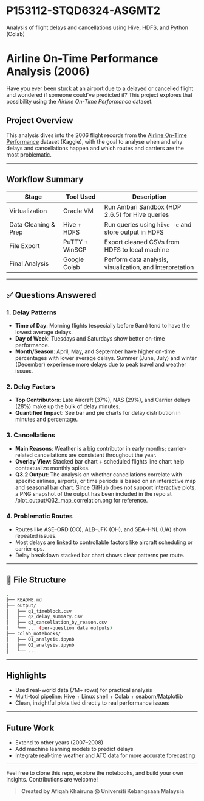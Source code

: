 # P153112-STQD6324-ASGMT2
Analysis of flight delays and cancellations using Hive, HDFS, and Python (Colab)

# Airline On-Time Performance Analysis (2006)

Have you ever been stuck at an airport due to a delayed or cancelled flight and wondered if someone could’ve predicted it? This project explores that possibility using the *Airline On-Time Performance* dataset.

## Project Overview
This analysis dives into the 2006 flight records from the [Airline On-Time Performance](https://tinyurl.com/u8rzvdsx) dataset (Kaggle), with the goal to analyse when and why delays and cancellations happen and which routes and carriers are the most problematic.

---

## Workflow Summary

| Stage                    | Tool Used        | Description                                              |
|--------------------------|------------------|----------------------------------------------------------|
| Virtualization           | Oracle VM        | Run Ambari Sandbox (HDP 2.6.5) for Hive queries          |
| Data Cleaning & Prep     | Hive + HDFS      | Run queries using `hive -e` and store output in HDFS     |
| File Export              | PuTTY + WinSCP   | Export cleaned CSVs from HDFS to local machine           |
| Final Analysis           | Google Colab     | Perform data analysis, visualization, and interpretation |

---

## ✅ Questions Answered

### 1. Delay Patterns
- **Time of Day**: Morning flights (especially before 9am) tend to have the lowest average delays.
- **Day of Week**: Tuesdays and Saturdays show better on-time performance.
- **Month/Season**: April, May, and September have higher on-time percentages with lower average delays. Summer (June, July) and winter (December) experience more delays due to peak travel and weather issues.

### 2. Delay Factors
- **Top Contributors**: Late Aircraft (37%), NAS (29%), and Carrier delays (28%) make up the bulk of delay minutes.
- **Quantified Impact**: See bar and pie charts for delay distribution in minutes and percentage.

### 3. Cancellations
- **Main Reasons**: Weather is a big contributor in early months; carrier-related cancellations are consistent throughout the year.
- **Overlay View**: Stacked bar chart + scheduled flights line chart help contextualize monthly spikes.
- **Q3.2 Output**: The analysis on whether cancellations correlate with specific airlines, airports, or time periods is based on an interactive map and seasonal bar chart. Since GitHub does not support interactive plots, a PNG snapshot of the output has been included in the repo at
/plot_output/Q32_map_correlation.png for reference.

### 4. Problematic Routes
- Routes like ASE–ORD (OO), ALB–JFK (OH), and SEA–HNL (UA) show repeated issues.
- Most delays are linked to controllable factors like aircraft scheduling or carrier ops.
- Delay breakdown stacked bar chart shows clear patterns per route.

---

## 📁 File Structure
```bash
.
├── README.md
├── output/
│   ├── q1_timeblock.csv
│   ├── q2_delay_summary.csv
│   ├── q3_cancellation_by_reason.csv
│   └── ... (per-question data outputs)
├── colab_notebooks/
│   ├── Q1_analysis.ipynb
│   ├── Q2_analysis.ipynb
│   └── ...
```

---

## Highlights
- Used real-world data (7M+ rows) for practical analysis
- Multi-tool pipeline: Hive + Linux shell + Colab + seaborn/Matplotlib
- Clean, insightful plots tied directly to real performance issues

---

## Future Work
- Extend to other years (2007–2008)
- Add machine learning models to predict delays
- Integrate real-time weather and ATC data for more accurate forecasting

---

Feel free to clone this repo, explore the notebooks, and build your own insights. Contributions are welcome!

> **Created by Afiqah Khairuna @ Universiti Kebangsaan Malaysia**

